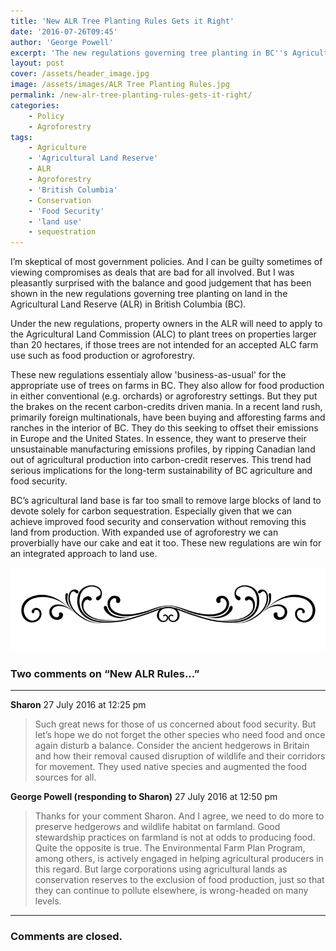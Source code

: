```yaml
---
title: 'New ALR Tree Planting Rules Gets it Right'
date: '2016-07-26T09:45'
author: 'George Powell'
excerpt: 'The new regulations governing tree planting in BC''s Agricultural Land Reserve finds the right balance between conservation and food security.'
layout: post
cover: /assets/header_image.jpg
image: /assets/images/ALR Tree Planting Rules.jpg
permalink: /new-alr-tree-planting-rules-gets-it-right/
categories:
    - Policy
    - Agroforestry
tags:
    - Agriculture
    - 'Agricultural Land Reserve'
    - ALR
    - Agroforestry
    - 'British Columbia'
    - Conservation
    - 'Food Security'
    - 'land use'
    - sequestration
---
```


I’m skeptical of most government policies. And I can be guilty sometimes of viewing compromises as deals that are bad for all involved. But I was pleasantly surprised with the balance and good judgement that has been shown in the new regulations governing tree planting on land in the Agricultural Land Reserve (ALR) in British Columbia (BC).

Under the new regulations, property owners in the ALR will need to apply to the Agricultural Land Commission (ALC) to plant trees on properties larger than 20 hectares, if those trees are not intended for an accepted ALC farm use such as food production or agroforestry.

These new regulations essentialy allow 'business-as-usual' for the appropriate use of trees on farms in BC. They also allow for food production in either conventional (e.g. orchards) or agroforestry settings. But they put the brakes on the recent carbon-credits driven mania. In a recent land rush, primarily foreign multinationals, have been buying and afforesting farms and ranches in the interior of BC. They do this seeking to offset their emissions in Europe and the United States. In essence, they want to preserve their unsustainable manufacturing emissions profiles, by ripping Canadian land out of agricultural production into carbon-credit reserves. This trend had serious implications for the long-term sustainability of BC agriculture and food security.

BC’s agricultural land base is far too small to remove large blocks of land to devote solely for carbon sequestration. Especially given that we can achieve improved food security and conservation without removing this land from production. With expanded use of agroforestry we can proverbially have our cake and eat it too. These new regulations are win for an integrated approach to land use.

![comments](/assets/images/scroll.png)

### Two comments on “New ALR Rules...”

***

**Sharon** 27 July 2016 at 12:25 pm

> Such great news for those of us concerned about food security. But let’s hope we do not forget the other species who need food and once again disturb a balance. Consider the ancient hedgerows in Britain and how their removal caused disruption of wildlife and their corridors for movement. They used native species and augmented the food sources for all.

**George Powell (responding to Sharon)** 27 July 2016 at 12:50 pm

> Thanks for your comment Sharon. And I agree, we need to do more to preserve hedgerows and wildlife habitat on farmland. Good stewardship practices on farmland is not at odds to producing food. Quite the opposite is true. The Environmental Farm Plan Program, among others, is actively engaged in helping agricultural producers in this regard. But large corporations using agricultural lands as conservation reserves to the exclusion of food production, just so that they can continue to pollute elsewhere, is wrong-headed on many levels.

***

### Comments are closed.
